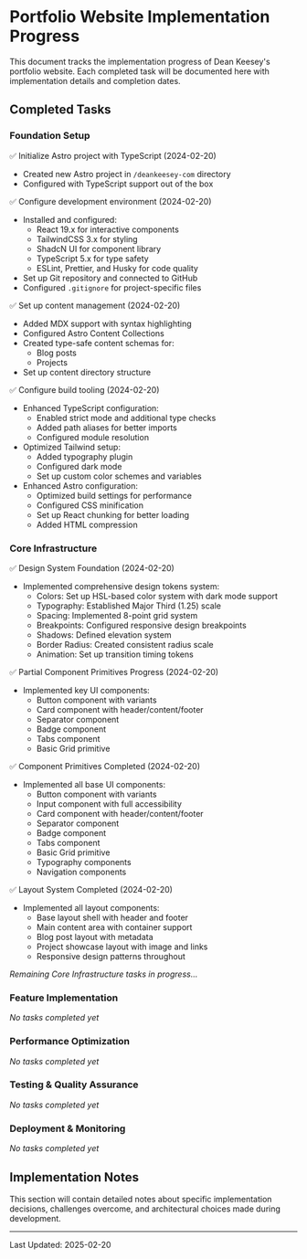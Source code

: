 # Portfolio Website Implementation Progress

This document tracks the implementation progress of Dean Keesey's portfolio website. Each completed task will be documented here with implementation details and completion dates.

## Completed Tasks

### Foundation Setup

✅ Initialize Astro project with TypeScript (2024-02-20)

- Created new Astro project in `/deankeesey-com` directory
- Configured with TypeScript support out of the box

✅ Configure development environment (2024-02-20)

- Installed and configured:
  - React 19.x for interactive components
  - TailwindCSS 3.x for styling
  - ShadcN UI for component library
  - TypeScript 5.x for type safety
  - ESLint, Prettier, and Husky for code quality
- Set up Git repository and connected to GitHub
- Configured `.gitignore` for project-specific files

✅ Set up content management (2024-02-20)

- Added MDX support with syntax highlighting
- Configured Astro Content Collections
- Created type-safe content schemas for:
  - Blog posts
  - Projects
- Set up content directory structure

✅ Configure build tooling (2024-02-20)

- Enhanced TypeScript configuration:
  - Enabled strict mode and additional type checks
  - Added path aliases for better imports
  - Configured module resolution
- Optimized Tailwind setup:
  - Added typography plugin
  - Configured dark mode
  - Set up custom color schemes and variables
- Enhanced Astro configuration:
  - Optimized build settings for performance
  - Configured CSS minification
  - Set up React chunking for better loading
  - Added HTML compression

### Core Infrastructure

✅ Design System Foundation (2024-02-20)
- Implemented comprehensive design tokens system:
  - Colors: Set up HSL-based color system with dark mode support
  - Typography: Established Major Third (1.25) scale
  - Spacing: Implemented 8-point grid system
  - Breakpoints: Configured responsive design breakpoints
  - Shadows: Defined elevation system
  - Border Radius: Created consistent radius scale
  - Animation: Set up transition timing tokens

✅ Partial Component Primitives Progress (2024-02-20)
- Implemented key UI components:
  - Button component with variants
  - Card component with header/content/footer
  - Separator component
  - Badge component
  - Tabs component
  - Basic Grid primitive

✅ Component Primitives Completed (2024-02-20)
- Implemented all base UI components:
  - Button component with variants
  - Input component with full accessibility
  - Card component with header/content/footer
  - Separator component
  - Badge component
  - Tabs component
  - Basic Grid primitive
  - Typography components
  - Navigation components

✅ Layout System Completed (2024-02-20)
- Implemented all layout components:
  - Base layout shell with header and footer
  - Main content area with container support
  - Blog post layout with metadata
  - Project showcase layout with image and links
  - Responsive design patterns throughout

_Remaining Core Infrastructure tasks in progress..._

### Feature Implementation

_No tasks completed yet_

### Performance Optimization

_No tasks completed yet_

### Testing & Quality Assurance

_No tasks completed yet_

### Deployment & Monitoring

_No tasks completed yet_

## Implementation Notes

This section will contain detailed notes about specific implementation decisions, challenges overcome, and architectural choices made during development.

---

Last Updated: 2025-02-20
